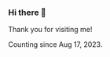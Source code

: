 ### Hi there 👋

Thank you for visiting me!

Counting since Aug 17, 2023.
<img src="https://alphabrend.sakura.ne.jp/counter/counter_image.svg" alt="">

<!--
**rd070672/rd070672** is a ✨ _special_ ✨ repository because its `README.md` (this file) appears on your GitHub profile.

Here are some ideas to get you started:

- 🔭 I’m currently working on ...
- 🌱 I’m currently learning ...
- 👯 I’m looking to collaborate on ...
- 🤔 I’m looking for help with ...
- 💬 Ask me about ...
- 📫 How to reach me: ...
- 😄 Pronouns: ...
- ⚡ Fun fact: ...
-->
